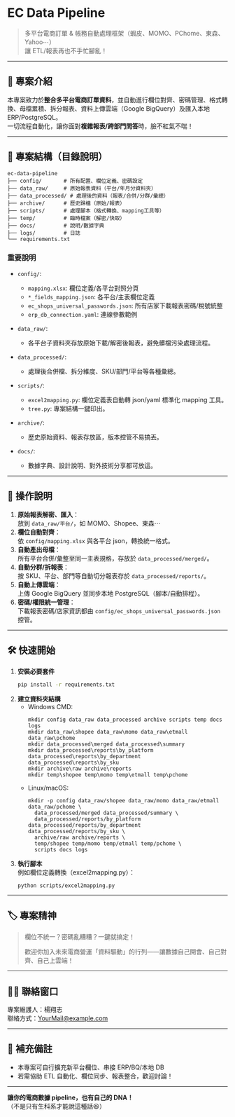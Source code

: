 # EC Data Pipeline

> 多平台電商訂單 & 帳務自動處理框架（蝦皮、MOMO、PChome、東森、Yahoo⋯）  
> 讓 ETL/報表再也不手忙腳亂！

---

## 🚀 專案介紹

本專案致力於**整合多平台電商訂單資料**，並自動進行欄位對齊、密碼管理、格式轉換、母檔累積、拆分報表、資料上傳雲端（Google BigQuery）及匯入本地 ERP/PostgreSQL。  
一切流程自動化，讓你面對**複雜報表/跨部門問答**時，臉不紅氣不喘！

---

## 📁 專案結構（目錄說明）

```
ec-data-pipeline
├── config/       # 所有配置、欄位定義、密碼設定
├── data_raw/     # 原始報表資料（平台/年月分資料夾）
├── data_processed/ # 處理後的資料（報表/合併/分群/彙總）
├── archive/      # 歷史歸檔（原始/報表）
├── scripts/      # 處理腳本（格式轉換、mapping工具等）
├── temp/         # 臨時檔案（解密/快取）
├── docs/         # 說明/數據字典
├── logs/         # 日誌
└── requirements.txt
```

### 重要說明  
- `config/`:  
  - `mapping.xlsx`: 欄位定義/各平台對照分頁  
  - `*_fields_mapping.json`: 各平台/主表欄位定義  
  - `ec_shops_universal_passwords.json`: 所有店家下載報表密碼/稅號統整  
  - `erp_db_connection.yaml`: 連線參數範例

- `data_raw/`:  
  - 各平台子資料夾存放原始下載/解密後報表，避免髒檔污染處理流程。

- `data_processed/`:  
  - 處理後合併檔、拆分維度、SKU/部門/平台等各種彙總。

- `scripts/`:  
  - `excel2mapping.py`: 欄位定義表自動轉 json/yaml 標準化 mapping 工具。  
  - `tree.py`: 專案結構一鍵印出。  

- `archive/`:  
  - 歷史原始資料、報表存放區，版本控管不易搞丟。

- `docs/`:  
  - 數據字典、設計說明、對外技術分享都可放這。

---

## 📝 操作說明

1. **原始報表解密、匯入**：  
   放到 `data_raw/平台/`，如 MOMO、Shopee、東森⋯  
2. **欄位自動對齊**：  
   依 `config/mapping.xlsx` 與各平台 json，轉換統一格式。
3. **自動產出母檔**：  
   所有平台合併/彙整至同一主表規格，存放於 `data_processed/merged/`。
4. **自動分群/拆報表**：  
   按 SKU、平台、部門等自動切分報表存於 `data_processed/reports/`。
5. **自動上傳雲端**：  
   上傳 Google BigQuery 並同步本地 PostgreSQL（腳本/自動排程）。
6. **密碼/權限統一管理**：  
   下載報表密碼/店家資訊都由 `config/ec_shops_universal_passwords.json` 控管。

---

## 🛠️ 快速開始

1. **安裝必要套件**  
   ```sh
   pip install -r requirements.txt
   ```
2. **建立資料夾結構**  
   - Windows CMD:
     ```
     mkdir config data_raw data_processed archive scripts temp docs logs
     mkdir data_raw\shopee data_raw\momo data_raw\etmall data_raw\pchome
     mkdir data_processed\merged data_processed\summary
     mkdir data_processed\reports\by_platform data_processed\reports\by_department data_processed\reports\by_sku
     mkdir archive\raw archive\reports
     mkdir temp\shopee temp\momo temp\etmall temp\pchome
     ```
   - Linux/macOS:
     ```
     mkdir -p config data_raw/shopee data_raw/momo data_raw/etmall data_raw/pchome \
       data_processed/merged data_processed/summary \
       data_processed/reports/by_platform data_processed/reports/by_department data_processed/reports/by_sku \
       archive/raw archive/reports \
       temp/shopee temp/momo temp/etmall temp/pchome \
       scripts docs logs
     ```
3. **執行腳本**  
   例如欄位定義轉換（excel2mapping.py）：
   ```
   python scripts/excel2mapping.py
   ```

---

## 🏷️ 專案精神

> 欄位不統一？密碼亂糟糟？一鍵就搞定！
>  
> 歡迎你加入未來電商營運「資料驅動」的行列——讓數據自己開會、自己對齊、自己上雲端！

---

## 🙋‍♂️ 聯絡窗口

專案維護人：楊翔志  
聯絡方式：YourMail@example.com

---

## 🔖 補充備註

- 本專案可自行擴充新平台欄位、串接 ERP/BQ/本地 DB
- 若需協助 ETL 自動化、欄位同步、報表整合，歡迎討論！

---

**讓你的電商數據 pipeline，也有自己的 DNA！**  
（不是只有生科系才能說這種話😆）

